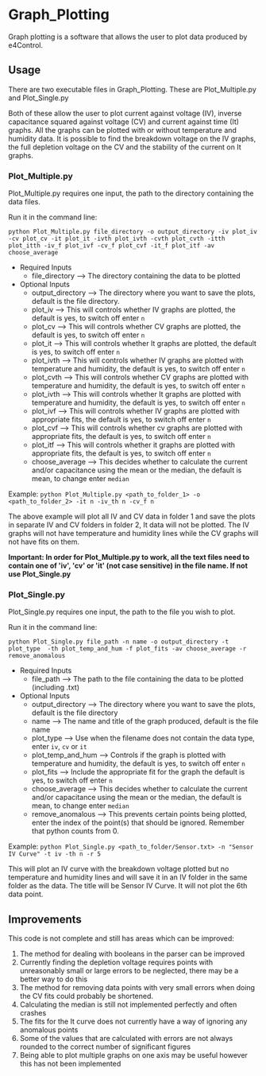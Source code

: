 # Graph_Plotting

Graph plotting is a software that allows the user to plot data produced by e4Control.

## Usage

There are two executable files in Graph_Plotting. 
These are Plot_Multiple.py and Plot_Single.py

Both of these allow the user to plot current against voltage (IV), inverse capacitance squared against voltage (CV) and current against time (It) graphs. All the graphs can be plotted with or without temperature and humidity data. It is possible to find the breakdown voltage on the IV graphs, the full depletion voltage on the CV and the stability of the current on It graphs.

### Plot_Multiple.py

Plot_Multiple.py requires one input, the path to the directory containing the data files.

Run it in the command line:

`python Plot_Multiple.py file_directory -o output_directory -iv plot_iv -cv plot_cv -it plot_it -ivth plot_ivth -cvth plot_cvth -itth plot_itth -iv_f plot_ivf -cv_f plot_cvf -it_f plot_itf -av choose_average`

* Required Inputs
    *  file_directory --> The directory containing the data to be plotted
* Optional Inputs
    *  output_directory --> The directory where you want to save the plots, default is the file directory.
    *  plot_iv --> This will controls whether IV graphs are plotted, the default is yes, to switch off enter `n`
    *  plot_cv --> This will controls whether CV graphs are plotted, the default is yes, to switch off enter `n` 
    *  plot_it --> This will controls whether It graphs are plotted, the default is yes, to switch off enter `n` 
    *  plot_ivth --> This will controls whether IV graphs are plotted with temperature and humidity, the default is yes, to switch off enter `n`
    *  plot_cvth --> This will controls whether CV graphs are plotted with temperature and humidity, the default is yes, to switch off enter `n`
    *  plot_ivth --> This will controls whether It graphs are plotted with temperature and humidity, the default is yes, to switch off enter `n`      
    *  plot_ivf --> This will controls whether IV graphs are plotted with appropriate fits, the default is yes, to switch off enter `n`
    *  plot_cvf --> This will controls whether cv graphs are plotted with appropriate fits, the default is yes, to switch off enter `n`
    *  plot_itf --> This will controls whether it graphs are plotted with appropriate fits, the default is yes, to switch off enter `n`
    *  choose_average --> This decides whether to calculate the current and/or capacitance using the mean or the median, the default is mean, to change enter `median`
    
Example: `python Plot_Multiple.py <path_to_folder_1> -o <path_to_folder_2> -it n -iv_th n -cv_f n` 
  
The above example will plot all IV and CV data in folder 1 and save the plots in separate IV and CV folders in folder 2, It data will not be plotted. The IV graphs will not have temperature and humidity lines while the CV graphs will not have fits on them.
  
**Important: In order for Plot_Multiple.py to work, all the text files need to contain one of 'iv', 'cv' or 'it' (not case sensitive) in the file name. If not use Plot_Single.py**

### Plot_Single.py 

Plot_Single.py requires one input, the path to the file you wish to plot.

Run it in the command line:

`python Plot_Single.py file_path -n name -o output_directory -t plot_type  -th plot_temp_and_hum -f plot_fits -av choose_average -r remove_anomalous`

* Required Inputs
    *  file_path --> The path to the file containing the data to be plotted (including .txt)
* Optional Inputs
   *  output_directory --> The directory where you want to save the plots, default is the file directory
   *  name -->  The name and title of the graph produced, default is the file name
   *  plot_type --> Use when the filename does not contain the data type, enter `iv`, `cv` or `it`
   *  plot_temp_and_hum --> Controls if the graph is plotted with temperature and humidity, the default is yes, to switch off enter `n`
   *  plot_fits --> Include the appropriate fit for the graph the default is yes, to switch off enter `n`
   *  choose_average --> This decides whether to calculate the current and/or capacitance using the mean or the median, the default is mean, to change enter `median`
   * remove_anomalous --> This prevents certain points being plotted, enter the index of the point(s) that should be ignored. Remember that python counts from 0.

Example: `python Plot_Single.py <path_to_folder/Sensor.txt> -n "Sensor IV Curve" -t iv -th n -r 5`

This will plot an IV curve with the breakdown voltage plotted but no temperature and humidity lines and will save it in an IV folder in the same folder as the data. The title will be Sensor IV Curve. It will not plot the 6th data point.

## Improvements

This code is not complete and still has areas which can be improved:

1. The method for dealing with booleans in the parser can be improved
2. Currently finding the depletion voltage requires points with unreasonably small or large errors to be neglected, there may be a better way to do this 
3. The method for removing data points with very small errors when doing the CV fits could probably be shortened.
4. Calculating the median is still not implemented perfectly and often crashes
5. The fits for the It curve does not currently have a way of ignoring any anomalous points  
6. Some of the values that are calculated with errors are not always rounded to the correct number of significant figures
7. Being able to plot multiple graphs on one axis may be useful however this has not been implemented

